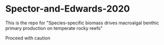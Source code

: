 # Spector-and-Edwards-2020
This is the repo for "Species-specific biomass drives macroalgal benthic primary production on temperate rocky reefs"

Proceed with caution
